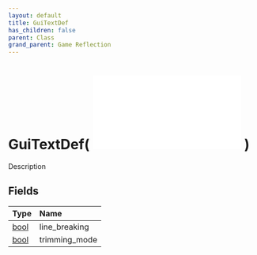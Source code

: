```yaml
---
layout: default
title: GuiTextDef
has_children: false
parent: Class
grand_parent: Game Reflection
---
```

# GuiTextDef( ![ GuiTextLineDef ](/game-reflection/classes/gui_text_line_def.md) )
Description 

## Fields
| Type | Name |
|:-------------|:--------------|
| [bool](/game-reflection/components/bool.md) | line_breaking |
| [bool](/game-reflection/components/bool.md) | trimming_mode |
